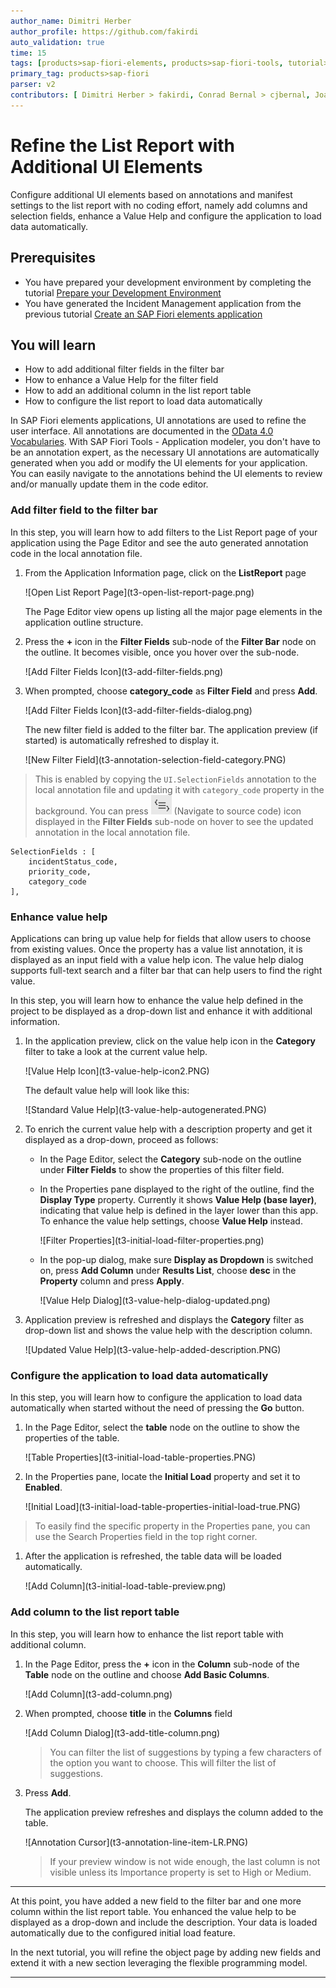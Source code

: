 ```yaml
---
author_name: Dimitri Herber
author_profile: https://github.com/fakirdi
auto_validation: true
time: 15
tags: [products>sap-fiori-elements, products>sap-fiori-tools, tutorial>beginner, products>sap-fiori, products>sap-business-application-studio, software-product-function>sap-cloud-application-programming-model, products>sap-business-technology-platform]
primary_tag: products>sap-fiori
parser: v2
contributors: [ Dimitri Herber > fakirdi, Conrad Bernal > cjbernal, Joachim Fiess > jo-fiess, Hitesh Parmar > hitesh-parmar]
---
```


# Refine the List Report with Additional UI Elements 
<!-- description --> Configure additional UI elements based on annotations and manifest settings to the list report with no coding effort, namely add columns and selection fields, enhance a Value Help and configure the application to load data automatically.

## Prerequisites
- You have prepared your development environment by completing the tutorial [Prepare your Development Environment](fiori-tools-cap-prepare-dev-env)
- You have generated the Incident Management application from the previous tutorial [Create an SAP Fiori elements application](fiori-tools-cap-create-application)

## You will learn
  - How to add additional filter fields in the filter bar
  - How to enhance a Value Help for the filter field
  - How to add an additional column in the list report table
  - How to configure the list report to load data automatically
  


In SAP Fiori elements applications, UI annotations are used to refine the user interface. All annotations are documented in the [OData 4.0 Vocabularies](https://sap.github.io/odata-vocabularies/vocabularies/UI.html). With SAP Fiori Tools - Application modeler, you don't have to be an annotation expert, as the necessary UI annotations are automatically generated when you add or modify the UI elements for your application. You can easily navigate to the annotations behind the UI elements to review and/or manually update them in the code editor.


### Add filter field to the filter bar

In this step, you will learn how to add filters to the List Report page of your application using the Page Editor and see the auto generated annotation code in the local annotation file.

1. From the Application Information page, click on the **ListReport** page
   
    <!-- border -->![Open List Report Page](t3-open-list-report-page.png)

    The Page Editor view opens up listing all the major page elements in the application outline structure.

2. Press the **+** icon in the **Filter Fields** sub-node of the **Filter Bar** node on the outline. It becomes visible, once you hover over the sub-node.
   
    <!-- border -->![Add Filter Fields Icon](t3-add-filter-fields.png)

3.  When prompted, choose **category_code** as **Filter Field** and press **Add**.
    
    <!-- border -->![Add Filter Fields Icon](t3-add-filter-fields-dialog.png)

    The new filter field is added to the filter bar. The application preview (if started) is automatically refreshed to display it.

    <!-- border -->![New Filter Field](t3-annotation-selection-field-category.PNG)

> This is enabled by copying the `UI.SelectionFields` annotation to the local annotation file and updating it with `category_code` property in the background. You can press ![Navigate to source code](t3-navigate-source-code.png) (Navigate to source code) icon displayed in the **Filter Fields** sub-node on hover to see the updated annotation in the local annotation file.

```CDS
SelectionFields : [
    incidentStatus_code,
    priority_code,
    category_code
],
```

### Enhance value help

Applications can bring up value help for fields that allow users to choose from existing values. Once the property has a value list annotation, it is displayed as an input field with a value help icon. 
The value help dialog supports full-text search and a filter bar that can help users to find the right value.

In this step, you will learn how to enhance the value help defined in the project to be displayed as a drop-down list and enhance it with additional information.

1. In the application preview, click on the value help icon in the **Category** filter to take a look at the current value help.

    <!-- border -->![Value Help Icon](t3-value-help-icon2.PNG)

    The default value help will look like this:

    <!-- border -->![Standard Value Help](t3-value-help-autogenerated.PNG)

2. To enrich the current value help with a description property and get it displayed as a drop-down, proceed as follows:

    - In the Page Editor, select the **Category** sub-node on the outline under **Filter Fields** to show the properties of this filter field. 

    - In the Properties pane displayed to the right of the outline, find the **Display Type** property. Currently it shows **Value Help (base layer)**, indicating that value help is defined in the layer lower than this app. To enhance the value help settings, choose **Value Help** instead.

      <!-- border -->![Filter Properties](t3-initial-load-filter-properties.png)

    - In the pop-up dialog, make sure **Display as Dropdown** is switched on, press **Add Column** under **Results List**,  choose **desc** in the **Property** column and press **Apply**.

        <!-- border -->![Value Help Dialog](t3-value-help-dialog-updated.png)

3. Application preview is refreshed and displays the **Category** filter as drop-down list and shows the value help with the description column.

    <!-- border -->![Updated Value Help](t3-value-help-added-description.PNG)


### Configure the application to load data automatically

In this step, you will learn how to configure the application to load data automatically when started without the need of pressing the **Go** button.

1. In the Page Editor, select the **table** node on the outline to show the properties of the table.

    <!-- border -->![Table Properties](t3-initial-load-table-properties.PNG)
2.  In the Properties pane, locate the **Initial Load** property and set it to **Enabled**.

    <!-- border -->![Initial Load](t3-initial-load-table-properties-initial-load-true.PNG)
>To easily find the specific property in the Properties pane, you can use the Search Properties field in the top right corner.
1. After the application is refreshed, the table data will be loaded automatically.

    <!-- border -->![Add Column](t3-initial-load-table-preview.png)


### Add column to the list report table

In this step, you will learn how to enhance the list report table with additional column. 

1. In the Page Editor, press the **+** icon in the **Column** sub-node of the **Table** node on the outline and choose **Add Basic Columns**.

    <!-- border -->![Add Column](t3-add-column.png)

2. When prompted, choose **title** in the **Columns** field

    <!-- border -->![Add Column Dialog](t3-add-title-column.png)

    > You can filter the list of suggestions by typing a few characters of the option you want to choose. This will filter the list of suggestions.

3. Press **Add**.

    The application preview refreshes and displays the column added to the table.

    <!-- border -->![Annotation Cursor](t3-annotation-line-item-LR.PNG)

    > If your preview window is not wide enough, the last column is not visible unless its Importance property is set to High or Medium.



---

At this point, you have added a new field to the filter bar and one more column within the list report table. You enhanced the value help to be displayed as a drop-down and include the description. Your data is loaded automatically due to the configured initial load feature.

In the next tutorial, you will refine the object page by adding new fields and extend it with a new section leveraging the flexible programming model.

---

